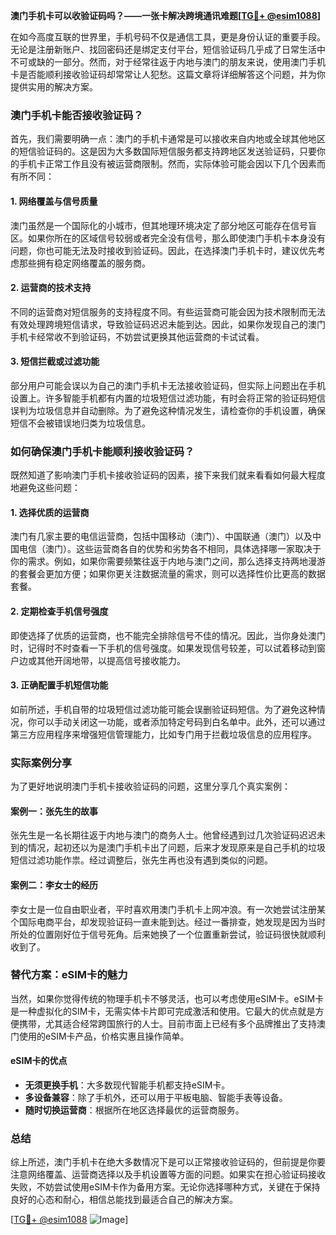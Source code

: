 **澳门手机卡可以收验证码吗？——一张卡解决跨境通讯难题[[TG💪+ @esim1088](https://t.me/s/esim1088)]**

在如今高度互联的世界里，手机号码不仅是通信工具，更是身份认证的重要手段。无论是注册新账户、找回密码还是绑定支付平台，短信验证码几乎成了日常生活中不可或缺的一部分。然而，对于经常往返于内地与澳门的朋友来说，使用澳门手机卡是否能顺利接收验证码却常常让人犯愁。这篇文章将详细解答这个问题，并为你提供实用的解决方案。

### 澳门手机卡能否接收验证码？

首先，我们需要明确一点：澳门的手机卡通常是可以接收来自内地或全球其他地区的短信验证码的。这是因为大多数国际短信服务都支持跨地区发送验证码，只要你的手机卡正常工作且没有被运营商限制。然而，实际体验可能会因以下几个因素而有所不同：

#### 1. **网络覆盖与信号质量**
澳门虽然是一个国际化的小城市，但其地理环境决定了部分地区可能存在信号盲区。如果你所在的区域信号较弱或者完全没有信号，那么即使澳门手机卡本身没有问题，你也可能无法及时接收到验证码。因此，在选择澳门手机卡时，建议优先考虑那些拥有稳定网络覆盖的服务商。

#### 2. **运营商的技术支持**
不同的运营商对短信服务的支持程度不同。有些运营商可能会因为技术限制而无法有效处理跨境短信请求，导致验证码迟迟未能到达。因此，如果你发现自己的澳门手机卡经常收不到验证码，不妨尝试更换其他运营商的卡试试看。

#### 3. **短信拦截或过滤功能**
部分用户可能会误以为自己的澳门手机卡无法接收验证码，但实际上问题出在手机设置上。许多智能手机都有内置的垃圾短信过滤功能，有时会将正常的验证码短信误判为垃圾信息并自动删除。为了避免这种情况发生，请检查你的手机设置，确保短信不会被错误地归类为垃圾信息。

### 如何确保澳门手机卡能顺利接收验证码？

既然知道了影响澳门手机卡接收验证码的因素，接下来我们就来看看如何最大程度地避免这些问题：

#### 1. **选择优质的运营商**
澳门有几家主要的电信运营商，包括中国移动（澳门）、中国联通（澳门）以及中国电信（澳门）。这些运营商各自的优势和劣势各不相同，具体选择哪一家取决于你的需求。例如，如果你需要频繁往返于内地与澳门之间，那么选择支持两地漫游的套餐会更加方便；如果你更关注数据流量的需求，则可以选择性价比更高的数据套餐。

#### 2. **定期检查手机信号强度**
即使选择了优质的运营商，也不能完全排除信号不佳的情况。因此，当你身处澳门时，记得时不时查看一下手机的信号强度。如果发现信号较差，可以试着移动到窗户边或其他开阔地带，以提高信号接收能力。

#### 3. **正确配置手机短信功能**
如前所述，手机自带的垃圾短信过滤功能可能会误删验证码短信。为了避免这种情况，你可以手动关闭这一功能，或者添加特定号码到白名单中。此外，还可以通过第三方应用程序来增强短信管理能力，比如专门用于拦截垃圾信息的应用程序。

### 实际案例分享

为了更好地说明澳门手机卡接收验证码的问题，这里分享几个真实案例：

#### 案例一：张先生的故事
张先生是一名长期往返于内地与澳门的商务人士。他曾经遇到过几次验证码迟迟未到的情况，起初还以为是澳门手机卡出了问题，后来才发现原来是自己手机的垃圾短信过滤功能作祟。经过调整后，张先生再也没有遇到类似的问题。

#### 案例二：李女士的经历
李女士是一位自由职业者，平时喜欢用澳门手机卡上网冲浪。有一次她尝试注册某个国际电商平台，却发现验证码一直未能到达。经过一番排查，她发现是因为当时所处的位置刚好位于信号死角。后来她换了一个位置重新尝试，验证码很快就顺利收到了。

### 替代方案：eSIM卡的魅力

当然，如果你觉得传统的物理手机卡不够灵活，也可以考虑使用eSIM卡。eSIM卡是一种虚拟化的SIM卡，无需实体卡片即可完成激活和使用。它最大的优点就是方便携带，尤其适合经常跨国旅行的人士。目前市面上已经有多个品牌推出了支持澳门使用的eSIM卡产品，价格实惠且操作简单。

#### eSIM卡的优点
- **无须更换手机**：大多数现代智能手机都支持eSIM卡。
- **多设备兼容**：除了手机外，还可以用于平板电脑、智能手表等设备。
- **随时切换运营商**：根据所在地区选择最优的运营商服务。

### 总结

综上所述，澳门手机卡在绝大多数情况下是可以正常接收验证码的，但前提是你要注意网络覆盖、运营商选择以及手机设置等方面的问题。如果实在担心验证码接收失败，不妨尝试使用eSIM卡作为备用方案。无论你选择哪种方式，关键在于保持良好的心态和耐心，相信总能找到最适合自己的解决方案。

[[TG💪+ @esim1088](https://t.me/s/esim1088) ![Image](https://i.postimg.cc/4NQfJmqS/Snipaste-2025-05-13-00-14-12.png)]